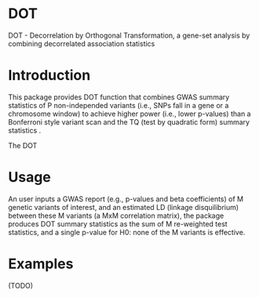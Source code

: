 # DOT
DOT - Decorrelation by Orthogonal Transformation, a gene-set analysis by combining decorrelated association statistics

# Introduction
This package provides DOT function that combines GWAS summary statistics of P non-independed variants (i.e., SNPs fall in a gene or a chromosome window) to achieve higher power (i.e., lower p-values) than a Bonferroni style variant scan and the TQ (test by quadratic form) summary statistics .

The DOT 

# Usage
An user inputs a GWAS report (e.g., p-values and beta coefficients) of M genetic variants of interest, and an estimated LD (linkage disquilibrium) between these M variants (a MxM correlation matrix), the package produces DOT summary statistics as the sum of M re-weighted test statistics, and a single p-value for H0: none of the M variants is effective.

# Examples

(TODO)
